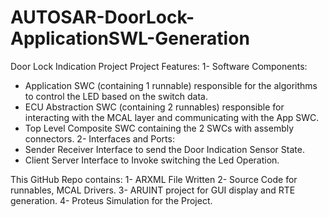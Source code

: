 # AUTOSAR-DoorLock-ApplicationSWL-Generation
Door Lock Indication Project 
Project Features:
1- Software Components:
 - Application SWC (containing 1 runnable) responsible for the algorithms to control the LED based on the switch data.
 - ECU Abstraction SWC (containing 2 runnables) responsible for interacting with the MCAL layer and communicating with the App SWC.
 - Top Level Composite SWC containing the 2 SWCs with assembly connectors.
2- Interfaces and Ports:
- Sender Receiver Interface to send the Door Indication Sensor State.
- Client Server Interface to Invoke switching the Led Operation.
 
This GitHub Repo contains:
1- ARXML File Written
2- Source Code for runnables, MCAL Drivers.
3- ARUINT project for GUI display and RTE generation.
4- Proteus Simulation for the Project.
